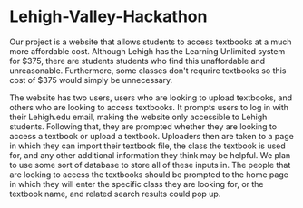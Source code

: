 # Lehigh-Valley-Hackathon

Our project is a website that allows students to access textbooks at a much more affordable cost. Although Lehigh has the Learning Unlimited system for $375, there are students students who find this unaffordable and unreasonable. Furthermore, some classes don't requrire textbooks so this cost of $375 would simply be unnecessary. 

The website has two users, users who are looking to upload textbooks, and others who are looking to access textbooks. It prompts users to log in with their Lehigh.edu email, making the website only accessible to Lehigh students. Following that, they are prompted whether they are  looking to access a textbook or upload a textbook. Uploaders then are taken to a page in which they can import their textbook file, the class the textbook is used for, and any other additional information they think may be helpful. We plan to use some sort of database to store all of these inputs in. The people that are looking to access the textbooks should be prompted to the home page in which they will enter the specific class they are looking for, or the textbook name, and related search results could pop up. 
